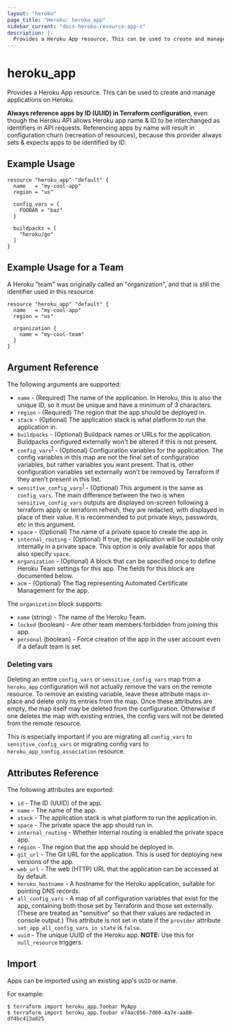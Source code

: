 ```yaml
---
layout: "heroku"
page_title: "Heroku: heroku_app"
sidebar_current: "docs-heroku-resource-app-x"
description: |-
  Provides a Heroku App resource. This can be used to create and manage applications on Heroku.
---
```


# heroku\_app

Provides a Heroku App resource. This can be used to create and manage applications on Heroku.

**Always reference apps by ID (UUID) in Terraform configuration**, even though the Heroku API allows Heroku app name & ID to be interchanged as identifiers in API requests. Referencing apps by name will result in configuration churn (recreation of resources), because this provider always sets & expects apps to be identified by ID.

## Example Usage

```hcl-terraform
resource "heroku_app" "default" {
  name   = "my-cool-app"
  region = "us"

  config_vars = {
    FOOBAR = "baz"
  }

  buildpacks = [
    "heroku/go"
  ]
}
```

## Example Usage for a Team

A Heroku "team" was originally called an "organization", and that is still the identifier used in this resource.

```hcl-terraform
resource "heroku_app" "default" {
  name   = "my-cool-app"
  region = "us"

  organization {
    name = "my-cool-team"
  }
}
```

## Argument Reference

The following arguments are supported:

* `name` - (Required) The name of the application. In Heroku, this is also the
   unique ID, so it must be unique and have a minimum of 3 characters.
* `region` - (Required) The region that the app should be deployed in.
* `stack` - (Optional) The application stack is what platform to run the application in.
* `buildpacks` - (Optional) Buildpack names or URLs for the application.
  Buildpacks configured externally won't be altered if this is not present.
* `config_vars`<sup>[1](#deleting-vars)</sup> - (Optional) Configuration variables for the application.
     The config variables in this map are not the final set of configuration
     variables, but rather variables you want present. That is, other
     configuration variables set externally won't be removed by Terraform
     if they aren't present in this list.
* `sensitive_config_vars`<sup>[1](#deleting-vars)</sup> - (Optional) This argument is the same as `config_vars`.
     The main difference between the two is when `sensitive_config_vars` outputs
     are displayed on-screen following a terraform apply or terraform refresh,
     they are redacted, with <sensitive> displayed in place of their value.
     It is recommended to put private keys, passwords, etc in this argument.
* `space` - (Optional) The name of a private space to create the app in.
* `internal_routing` - (Optional) If true, the application will be routable
  only internally in a private space. This option is only available for apps
  that also specify `space`.
* `organization` - (Optional) A block that can be specified once to define
     Heroku Team settings for this app. The fields for this block are
     documented below.
* `acm` - (Optional) The flag representing Automated Certificate Management for the app.

The `organization` block supports:
* `name` (string) - The name of the Heroku Team.
* `locked` (boolean) - Are other team members forbidden from joining this app.
* `personal` (boolean) - Force creation of the app in the user account even if a default team is set.

### Deleting vars

Deleting an entire `config_vars` or `sensitive_config_vars` map from a `heroku_app`
configuration will not actually remove the vars on the remote resource. To remove an existing variable,
leave these attribute maps in-place and delete only its entries from the map. Once these attributes are
empty, the map itself may be deleted from the configuration. Otherwise if one deletes the map with existing
entries, the config vars will not be deleted from the remote resource.

This is especially important if you are migrating all `config_vars` to `sensitive_config_vars` or migrating
config vars to `heroku_app_config_association` resource.

## Attributes Reference

The following attributes are exported:

* `id` - The ID (UUID) of the app.
* `name` - The name of the app.
* `stack` - The application stack is what platform to run the application in.
* `space` - The private space the app should run in.
* `internal_routing` - Whether internal routing is enabled the private space app.
* `region` - The region that the app should be deployed in.
* `git_url` - The Git URL for the application. This is used for
   deploying new versions of the app.
* `web_url` - The web (HTTP) URL that the application can be accessed
   at by default.
* `heroku_hostname` - A hostname for the Heroku application, suitable
   for pointing DNS records.
* `all_config_vars` - A map of all configuration variables that
  exist for the app, containing both those set by Terraform and those
  set externally. (These are treated as "sensitive" so that
  their values are redacted in console output.) This attribute is not set in state if the `provider`
  attribute `set_app_all_config_vars_in_state` is `false`.
* `uuid` - The unique UUID of the Heroku app. **NOTE:** Use this for `null_resource` triggers.

## Import

Apps can be imported using an existing app's `UUID` or name.

For example:
```
$ terraform import heroku_app.foobar MyApp
$ terraform import heroku_app.foobar e74ac056-7d00-4a7e-aa80-df4bc413a825
```
